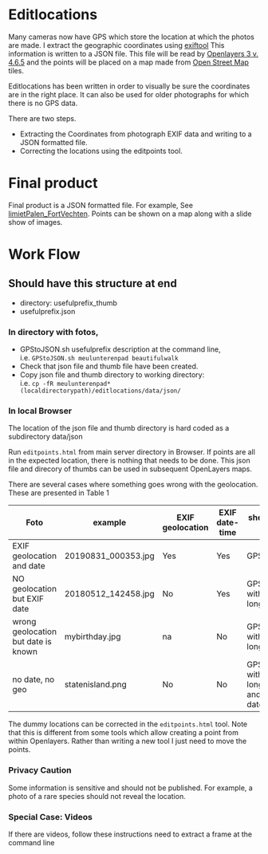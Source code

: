 # Editlocations
Many cameras now have GPS which store the location at which the photos are made. 
I extract the geographic coordinates using [exiftool](https://exiftool.org/)
This information is written to a JSON file. 
This file will be read by [Openlayers 3 v. 4.6.5](https://openlayers.org/en/v4.6.5/) and the points will 
be placed on a map made from [Open Street Map](https://www.openstreetmap.org) tiles. 

Editlocations has been written in order to visually be sure the coordinates are in the right place. It can also be used for older photographs 
for which there is no GPS data. 

There are two steps. 
+ Extracting the Coordinates from photograph EXIF data and writing to a JSON formatted file.
+ Correcting the locations using the editpoints tool.

# Final product
Final product is a JSON formatted file. For example, See [limietPalen_FortVechten](https://rmdobservations.github.io).
Points can be shown on a map along with a slide show of images.

# Work Flow


## Should have this structure at end

+ directory: usefulprefix_thumb
+ usefulprefix.json

### In directory with fotos, 
+ GPStoJSON.sh usefulprefix description at the command line,  
i.e. `GPStoJSON.sh meulunterenpad beautifulwalk`  
+ Check that json file and thumb file have been created.  
+ Copy json file and thumb directory to working directory:   
i.e. `cp -fR meulunterenpad* (localdirectorypath)/editlocations/data/json/`


### In local Browser
The location of the json file and thumb directory is hard coded as a subdirectory data/json

Run `editpoints.html` from main server directory in Browser. If points are all in the expected location, there is nothing that needs to be done. This json file and direcory of thumbs can be used in subsequent OpenLayers maps.

There are several cases where something goes wrong with the geolocation. These are presented in Table 1

| Foto | example | EXIF geolocation | EXIF date-time | shell program to run |
| -- | -- | -- | -- | -- | 
| EXIF geolocation and date | 20190831_000353.jpg | Yes| Yes| GPStoJSON.sh |
| NO geolocation but EXIF date | 20180512_142458.jpg | No | Yes | GPStoJSON.sh with dummy long and lat |
| wrong geolocation but date is known | mybirthday.jpg | na |  No | GPStoJSON.sh with dummy long and lat |
| no date, no geo | statenisland.png | No | No | GPStoJSON.sh with dummy long and lat and dummy date |

The dummy locations can be corrected in the `editpoints.html` tool. Note that this is different from some tools which allow creating a point from within Openlayers. Rather than writing a new tool  I just need to move the points. 

### Privacy Caution
Some information is sensitive and should not be published. 
For example, a photo of a rare species should not reveal the location. 
### Special Case: Videos
If there are videos, follow these instructions need to extract a frame
	at the command line
